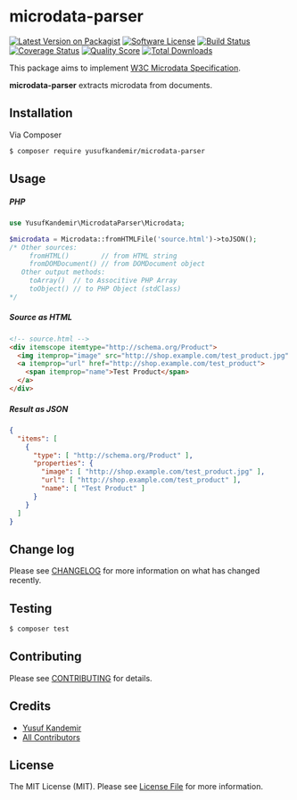 # microdata-parser

[![Latest Version on Packagist][ico-version]][link-packagist]
[![Software License][ico-license]](LICENSE.md)
[![Build Status][ico-travis]][link-travis]
[![Coverage Status][ico-scrutinizer]][link-scrutinizer]
[![Quality Score][ico-code-quality]][link-code-quality]
[![Total Downloads][ico-downloads]][link-downloads]

This package aims to implement [W3C Microdata Specification](https://www.w3.org/TR/microdata/).

**microdata-parser** extracts microdata from documents.

## Installation

Via Composer

``` bash
$ composer require yusufkandemir/microdata-parser
```

## Usage

##### PHP
```php
use YusufKandemir\MicrodataParser\Microdata;

$microdata = Microdata::fromHTMLFile('source.html')->toJSON();
/* Other sources:
     fromHTML()        // from HTML string
     fromDOMDocument() // from DOMDocument object
   Other output methods:
     toArray()  // to Associtive PHP Array
     toObject() // to PHP Object (stdClass)
*/
```

##### Source as HTML
```html
<!-- source.html -->
<div itemscope itemtype="http://schema.org/Product">
  <img itemprop="image" src="http://shop.example.com/test_product.jpg" />
  <a itemprop="url" href="http://shop.example.com/test_product">
    <span itemprop="name">Test Product</span>
  </a>
</div>
```
##### Result as JSON
```json
{
  "items": [
    {
      "type": [ "http://schema.org/Product" ],
      "properties": {
        "image": [ "http://shop.example.com/test_product.jpg" ],
        "url": [ "http://shop.example.com/test_product" ],
        "name": [ "Test Product" ]
      }
    }
  ]
}
```

## Change log

Please see [CHANGELOG](CHANGELOG.md) for more information on what has changed recently.

## Testing

``` bash
$ composer test
```

## Contributing

Please see [CONTRIBUTING](.github/CONTRIBUTING.md) for details.

## Credits

- [Yusuf Kandemir][link-author]
- [All Contributors][link-contributors]

## License

The MIT License (MIT). Please see [License File](LICENSE.md) for more information.

[ico-version]: https://img.shields.io/packagist/v/yusufkandemir/microdata-parser.svg?style=flat-square
[ico-license]: https://img.shields.io/badge/license-MIT-brightgreen.svg?style=flat-square
[ico-travis]: https://img.shields.io/travis/yusufkandemir/microdata-parser/master.svg?style=flat-square
[ico-scrutinizer]: https://img.shields.io/scrutinizer/coverage/g/yusufkandemir/microdata-parser.svg?style=flat-square
[ico-code-quality]: https://img.shields.io/scrutinizer/g/yusufkandemir/microdata-parser.svg?style=flat-square
[ico-downloads]: https://img.shields.io/packagist/dt/yusufkandemir/microdata-parser.svg?style=flat-square

[link-packagist]: https://packagist.org/packages/yusufkandemir/microdata-parser
[link-travis]: https://travis-ci.org/yusufkandemir/microdata-parser
[link-scrutinizer]: https://scrutinizer-ci.com/g/yusufkandemir/microdata-parser/code-structure
[link-code-quality]: https://scrutinizer-ci.com/g/yusufkandemir/microdata-parser
[link-downloads]: https://packagist.org/packages/yusufkandemir/microdata-parser
[link-author]: https://github.com/yusufkandemir
[link-contributors]: ../../contributors
